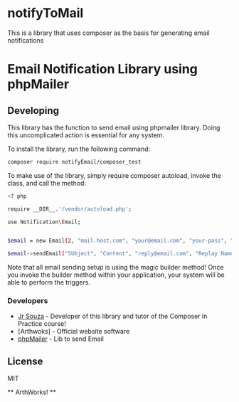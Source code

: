 
# notifyToMail
This is a library that uses composer as the basis for generating email notifications

# Email Notification Library using phpMailer

## Developing

This library has the function to send email using phpmailer library. Doing this uncomplicated action is essential for any system.

To install the library, run the following command:

```sh
composer require notifyEmail/composer_test
```

To make use of the library, simply require composer autoload, invoke the class, and call the method:

```sh
<? php

require __DIR__.'/vendor/autoload.php';

use Notification\Email;


$email = new Email(2, "mail.host.com", "your@email.com", "your-pass", "smtp secure (tls / ssl)", "port (587)","from@email.com", "From Name");

$email->sendEmail("SUbject", "Content", "reply@email.com", "Replay Name", "address@email.com", "Address Name");
```

Note that all email sending setup is using the magic builder method! Once you invoke the builder method within your application, your system will be able to perform the triggers.

### Developers
* [Jr Souza] - Developer of this library and tutor of the Composer in Practice course!
* [Arthwoks] - Official website software
* [phpMailer] - Lib to send Email

License
----

MIT

** ArthWorks! **

[//]:#
[Jr Souza]: <mailto:contato@arthworks.com.br>
[ArthWorks]: <https://www.arthworks.com.br>
[phpMailer]: <https://github.com/PHPMailer/PHPMailer>

